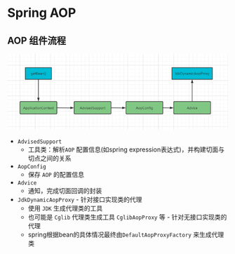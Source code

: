 # Spring AOP

## AOP 组件流程

![](https://raw.githubusercontent.com/jinminer/docs/master/spring-framework/spring-on-trip/spring-aop/1.0-spring-aop-component-flow.png)

* `AdvisedSupport` 
  * 工具类：解析`AOP` 配置信息(如spring expression表达式)，并构建切面与切点之间的关系
* `AopConfig` 
  * 保存 `AOP` 的配置信息
* `Advice`
  * 通知，完成切面回调的封装
* `JdkDynamicAopProxy` - 针对接口实现类的代理
  * 使用 `JDK` 生成代理类的工具
  * 也可能是 `Cglib` 代理类生成工具 `CglibAopProxy` 等 - 针对无接口实现类的代理
  * spring根据bean的具体情况最终由`DefaultAopProxyFactory` 来生成代理类



